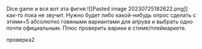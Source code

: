 Dice game и вся вот эта фигня ![[Pasted image 20230725182622.png]] как-то пока не звучит. Нужно будет либо какой-нибудь опрос сделать с этими+5 абсолютно говяными вариантами для апрува и выбрать одно *почти* официальным. Плюс проверить варики в стиме/плеймаркете.

проверка2